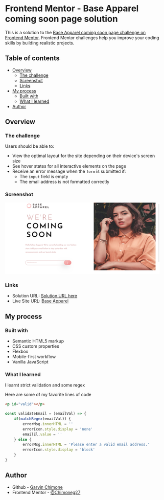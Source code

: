 # Frontend Mentor - Base Apparel coming soon page solution

This is a solution to the [Base Apparel coming soon page challenge on Frontend Mentor](https://www.frontendmentor.io/challenges/base-apparel-coming-soon-page-5d46b47f8db8a7063f9331a0). Frontend Mentor challenges help you improve your coding skills by building realistic projects. 

## Table of contents

- [Overview](#overview)
  - [The challenge](#the-challenge)
  - [Screenshot](#screenshot)
  - [Links](#links)
- [My process](#my-process)
  - [Built with](#built-with)
  - [What I learned](#what-i-learned)
- [Author](#author)

## Overview

### The challenge

Users should be able to:

- View the optimal layout for the site depending on their device's screen size
- See hover states for all interactive elements on the page
- Receive an error message when the `form` is submitted if:
  - The `input` field is empty
  - The email address is not formatted correctly

### Screenshot

![](images/solution.png)

### Links

- Solution URL: [Solution URL here](https://github.com/Chimoneg27/Base-Apparel-Coming-Soon)
- Live Site URL: [Base Apparel](https://base-apparel-email-page.netlify.app/)

## My process

### Built with

- Semantic HTML5 markup
- CSS custom properties
- Flexbox
- Mobile-first workflow
- Vanilla JavaScript

### What I learned

I learnt strict validation and some regex

Here are some of my favorite lines of code
```html
<p id="valid"></p>
```

```js
const validateEmail = (emailVal) => {
    if(matchRegex(emailVal)) {
        errorMsg.innerHTML = ''
        errorIcon.style.display = 'none'
        emailEl.value = ''
    } else {
        errorMsg.innerHTML = 'Please enter a valid email address.'
        errorIcon.style.display = 'block'
    }
}
```

## Author

- Github - [Garvin Chimone](https://github.com/Chimoneg27)
- Frontend Mentor - [@Chimoneg27](https://www.frontendmentor.io/profile/Chimoneg27)
